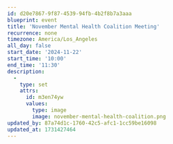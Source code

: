 ```yaml
---
id: d20e7867-9f87-4539-94fb-4b2f8b7a3aaa
blueprint: event
title: 'November Mental Health Coalition Meeting'
recurrence: none
timezone: America/Los_Angeles
all_day: false
start_date: '2024-11-22'
start_time: '10:00'
end_time: '11:30'
description:
  -
    type: set
    attrs:
      id: m3en74yw
      values:
        type: image
        image: november-mental-health-coalition.png
updated_by: 87a74d1c-1760-42c5-afc1-1cc59be16098
updated_at: 1731427464
---
```

